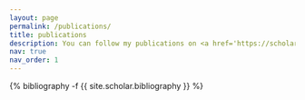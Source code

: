 ```yaml
---
layout: page
permalink: /publications/
title: publications
description: You can follow my publications on <a href='https://scholar.google.com/citations?hl=en&user=jnindL8AAAAJ'>Google Scholar</a>
nav: true
nav_order: 1
---
```

<!-- _pages/publications.md -->

<div class="publications">

{% bibliography -f {{ site.scholar.bibliography }} %}

</div>
